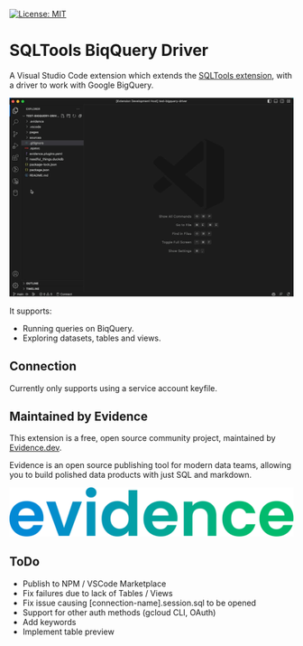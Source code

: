 [![License: MIT](https://img.shields.io/badge/License-MIT-yellow.svg)](https://opensource.org/licenses/MIT)

# SQLTools BiqQuery Driver

A Visual Studio Code extension which extends the [SQLTools extension](https://marketplace.visualstudio.com/items?itemName=mtxr.sqltools), with a driver to work with Google BigQuery. 

![Connect DB](docs/images/connect-db.gif)

It supports: 
- Running queries on BiqQuery.
- Exploring datasets, tables and views.

## Connection

Currently only supports using a service account keyfile.


## Maintained by Evidence

This extension is a free, open source community project, maintained by [Evidence.dev](https://www.evidence.dev).

Evidence is an open source publishing tool for modern data teams, allowing you to build polished data products with just SQL and markdown.

[![Evidence.dev](docs/images/evidence.png)](https://www.evidence.dev)

## ToDo
- Publish to NPM / VSCode Marketplace
- Fix failures due to lack of Tables / Views
- Fix issue causing [connection-name].session.sql to be opened
- Support for other auth methods (gcloud CLI, OAuth)
- Add keywords
- Implement table preview